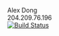 Alex Dong  
204.209.76.196  
[![Build Status](https://travis-ci.com/cmput401-fall2018/web-app-ci-cd-with-travis-ci-dong-alex.svg?branch=master)](https://travis-ci.com/cmput401-fall2018/web-app-ci-cd-with-travis-ci-dong-alex)
